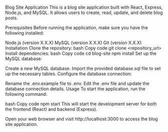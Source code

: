 Blog Site Application
This is a blog site application built with React, Express, Node.js, and MySQL. It allows users to create, read, update, and delete blog posts.

Prerequisites
Before running the application, make sure you have the following installed:

Node.js (version X.X.X)
MySQL (version X.X.X)
Git (version X.X.X)
Installation
Clone the repository:
bash
Copy code
git clone <repository_url>
Install dependencies:
bash
Copy code
cd blog-site
npm install
Set up the MySQL database:

Create a new MySQL database.
Import the provided database.sql file to set up the necessary tables.
Configure the database connection:

Rename the .env.example file to .env.
Edit the .env file and update the database connection details.
Usage
To start the application, run the following command:

bash
Copy code
npm start
This will start the development server for both the frontend (React) and backend (Express).

Open your web browser and visit http://localhost:3000 to access the blog site application.
